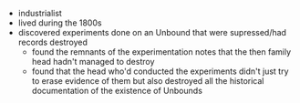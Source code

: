 
- industrialist
- lived during the 1800s
- discovered experiments done on an Unbound that were supressed/had records destroyed
	- found the remnants of the experimentation notes that the then family head hadn't managed to destroy
	- found that the head who'd conducted the experiments didn't just try to erase evidence of them but also destroyed all the historical documentation of the existence of Unbounds 